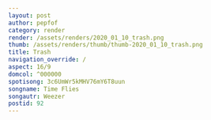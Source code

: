 ```yaml
---
layout: post
author: pepfof
category: render
render: /assets/renders/2020_01_10_trash.png
thumb: /assets/renders/thumb/thumb-2020_01_10_trash.png
title: Trash
navigation_override: /
aspect: 16/9
domcol: ^000000
spotisong: 3c6UmWr5kMHV76mY6T8uun
songname: Time Flies
songautr: Weezer
postid: 92
---
```


<!--USER BEGIN 1-->

<!--USER END 1-->

<!--more-->
<!--USER BEGIN 2-->

<!--USER END 2-->


